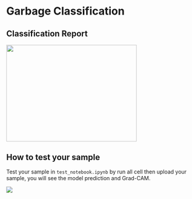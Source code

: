 # Garbage Classification

## Classification Report
<img src="https://github.com/filmerxyz/GarbageClassification/blob/master/readme_image/image1.png" width="344" height="254.5"/>

## How to test your sample
Test your sample in ```test_notebook.ipynb``` by run all cell then upload your sample, you will see the model prediction and Grad-CAM.

![](https://github.com/filmerxyz/GarbageClassification/blob/master/readme_image/image2.png)
